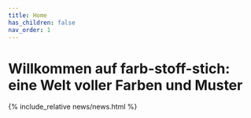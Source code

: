 ```yaml
---
title: Home
has_children: false
nav_order: 1
---
```


# Willkommen auf farb-stoff-stich: eine Welt voller Farben und Muster

{% include_relative news/news.html %}
<!-- ![](images/luminoso1.jpg) -->
